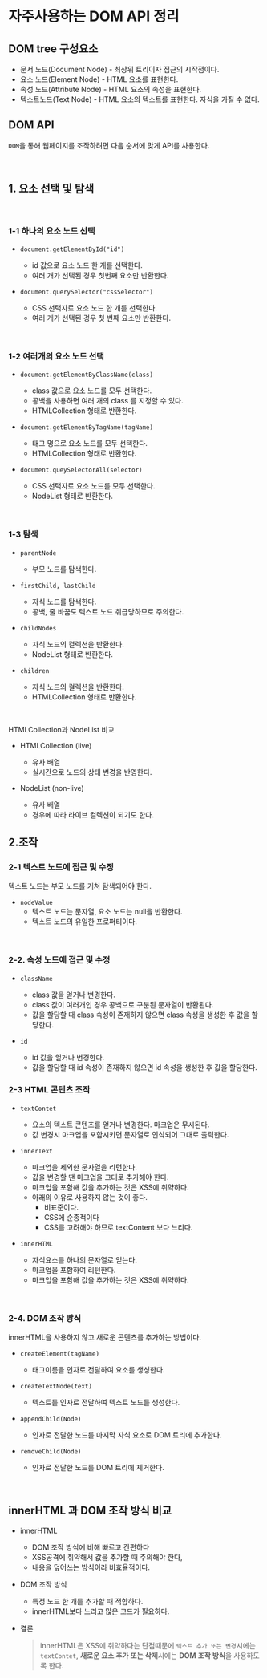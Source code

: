 # 자주사용하는 DOM API 정리

## DOM tree 구성요소

- 문서 노드(Document Node) - 최상위 트리이자 접근의 시작점이다.
- 요소 노드(Element Node) - HTML 요소를 표현한다.
- 속성 노드(Attribute Node) - HTML 요소의 속성을 표현한다.
- 텍스트노드(Text Node) - HTML 요소의 텍스트를 표현한다. 자식을 가질 수 없다.

## DOM API

`DOM`을 통해 웹페이지를 조작하려면 다음 순서에 맞게 API를 사용한다.

<br>

  
## 1. 요소 선택 및 탐색

<br>

### 1-1 하나의 요소 노드 선택
- `document.getElementById("id")`
  - id 값으로 요소 노드 한 개를 선택한다.
  - 여러 개가 선택된 경우 첫번째 요소만 반환한다.

- `document.querySelector("cssSelector")`
  - CSS 선택자로 요소 노드 한 개를 선택한다.
  - 여러 개가 선택된 경우 첫 번째 요소만 반환한다.

<br>

### 1-2 여러개의 요소 노드 선택

- `document.getElementByClassName(class)`
  - class 값으로 요소 노드를 모두 선택한다.
  - 공백을 사용하면 여러 개의 class 를 지정할 수 있다.
  - HTMLCollection 형태로 반환한다.

- `document.getElementByTagName(tagName)`
  - 태그 명으로 요소 노드를 모두 선택한다.
  - HTMLCollection 형태로 반환한다.
  
- `document.queySelectorAll(selector)`
  - CSS 선택자로 요소 노드를 모두 선택한다.
  - NodeList 형태로 반환한다.

<br>

### 1-3 탐색

- `parentNode`
  - 부모 노드를 탐색한다.

- `firstChild, lastChild`
  - 자식 노드를 탐색한다.
  - 공백, 줄 바꿈도 텍스트 노드 취급당하므로 주의한다.

- `childNodes`
  - 자식 노드의 컬렉션을 반환한다.
  - NodeList 형태로 반환한다.

- `children`
  - 자식 노드의 컬렉션을 반환한다.
  - HTMLCollection 형태로 반환한다.

<br>

HTMLCollection과 NodeList 비교

- HTMLCollection (live)
  - 유사 배열
  - 실시간으로 노드의 상태 변경을 반영한다.

- NodeList (non-live)
  - 유사 배열
  - 경우에 따라 라이브 컬렉션이 되기도 한다.


## 2.조작

### 2-1 텍스트 노도에 접근 및 수정

텍스트 노드는 부모 노드를 거쳐 탐색되어야 한다.

- `nodeValue`
  - 텍스트 노드는 문자열, 요소 노드는 null을 반환한다.
  - 텍스트 노드의 유일한 프로퍼티이다.


<br>

### 2-2. 속성 노드에 접근 및 수정

- `className`
  - class 값을 얻거나 변경한다.
  - class 값이 여러개인 경우 공백으로 구분된 문자열이 반환된다.
  - 값을 할당할 때 class 속성이 존재하지 않으면 class 속성을 생성한 후 값을 할당한다.

- `id`
  - id 값을 얻거나 변경한다.
  - 값을 할당할 때 id 속성이 존재하지 않으면 id 속성을 생성한 후 값을 할당한다.

### 2-3 HTML 콘텐츠 조작

- `textContet`
  - 요소의 텍스트 콘텐츠를 얻거나 변경한다. 마크업은 무시된다.
  - 값 변경시 마크업을 포함시키면 문자열로 인식되어 그대로 출력한다.

- `innerText`
  - 마크업을 제외한 문자열을 리턴한다.
  - 값을 변경할 땐 마크업을 그대로 추가해야 한다.
  - 마크업을 포함해 값을 추가하는 것은 XSS에 취약하다.
  - 아래의 이유로 사용하지 않는 것이 좋다.
    - 비표준이다.
    - CSS에 순종적이다
    - CSS를 고려해야 하므로 textContent 보다 느리다.


- `innerHTML`
  - 자식요소를 하나의 문자열로 얻는다.
  - 마크업을 포함하여 리턴한다.
  - 마크업을 포함해 값을 추가하는 것은 XSS에 취약하다.

<br>

### 2-4. DOM 조작 방식

innerHTML을 사용하지 않고 새로운 콘텐츠를 추가하는 방법이다.

- `createElement(tagName)`
  - 태그이름을 인자로 전달하여 요소를 생성한다.

- `createTextNode(text)`
  - 텍스트를 인자로 전달하여 텍스트 노드를 생성한다.

- `appendChild(Node)`
  - 인자로 전달한 노드를 마지막 자식 요소로 DOM 트리에 추가한다.

- `removeChild(Node)`
  - 인자로 전달한 노드를 DOM 트리에 제거한다.


<br>

## innerHTML 과 DOM 조작 방식 비교

- innerHTML
  - DOM 조작 방식에 비해 빠르고 간편하다
  - XSS공격에 취약해서 값을 추가할 때 주의해야 한다,
  - 내용을 덮어쓰는 방식이라 비효율적이다.

- DOM 조작 방식
  - 특정 노드 한 개를 추가할 때 적합하다.
  - innerHTML보다 느리고 많은 코드가 필요하다.


- 결론
  > innerHTML은 XSS에 취약하다는 단점때문에 `텍스트 추가 또는 변경`시에는 `textContet`, **새로운 요소 추가 또는 삭제**시에는 **DOM 조작 방식**을 사용하도록 한다.